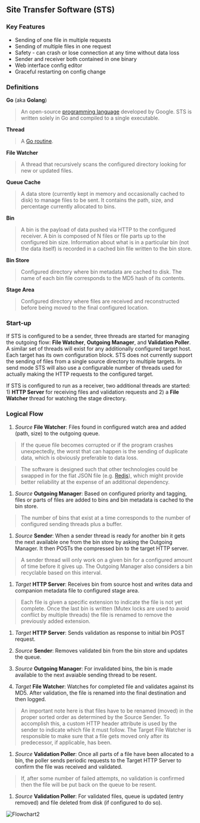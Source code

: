 Site Transfer Software (STS)
----------------------------

### Key Features

- Sending of one file in multiple requests
- Sending of multiple files in one request
- Safety - can crash or lose connection at any time without data loss
- Sender and receiver both contained in one binary
- Web interface config editor
- Graceful restarting on config change

### Definitions

**Go** (aka **Golang**)
  > An open-source [programming language](https://golang.org/) developed by Google.  STS is written solely in Go and compiled to a single executable.

**Thread**
  > A [Go routine](https://gobyexample.com/goroutines).

**File Watcher**
  > A thread that recursively scans the configured directory looking for new or updated files.

**Queue Cache**
  > A data store (currently kept in memory and occasionally cached to disk) to manage files to be sent.  It contains the path, size, and percentage currently allocated to bins.

**Bin**
  > A bin is the payload of data pushed via HTTP to the configured receiver.  A bin is composed of N files or file parts up to the configured bin size.  Information about what is in a particular bin (not the data itself) is recorded in a cached bin file written to the bin store.

**Bin Store**
  > Configured directory where bin metadata are cached to disk.  The name of each bin file corresponds to the MD5 hash of its contents.

**Stage Area**
  > Configured directory where files are received and reconstructed before being moved to the final configured location.

### Start-up

If STS is configured to be a sender, three threads are started for managing the outgoing flow: **File Watcher**, **Outgoing Manager**, and **Validation Poller**.  A similar set of threads will exist for any additionally configured target host.  Each target has its own configuration block.  STS does not currently support the sending of files from a single source directory to multiple targets.  In send mode STS will also use a configurable number of threads used for actually making the HTTP requests to the configured target.

If STS is configured to run as a receiver, two additional threads are started: 1) **HTTP Server** for receiving files and validation requests and 2) a **File Watcher** thread for watching the stage directory.

### Logical Flow

1. _Source_ **File Watcher**: Files found in configured watch area and added (path, size) to the outgoing queue.

  > If the queue file becomes corrupted or if the program crashes unexpectedly, the worst that can happen is the sending of duplicate data, which is obviously preferable to data loss.
  
  > The software is designed such that other technologies could be swapped in for the flat JSON file (e.g. [Redis](http://redis.io/)), which might provide better reliability at the expense of an additional dependency.

1. _Source_ **Outgoing Manager**: Based on configured priority and tagging, files or parts of files are added to bins and bin metadata is cached to the bin store.
  
  > The number of bins that exist at a time corresponds to the number of configured sending threads plus a buffer.

1. _Source_ **Sender**: When a sender thread is ready for another bin it gets the next available one from the bin store by asking the Outgoing Manager.  It then POSTs the compressed bin to the target HTTP server.

  > A sender thread will only work on a given bin for a configured amount of time before it gives up.  The Outgoing Manager also considers a bin recyclable based on this interval.

1. _Target_ **HTTP Server**: Receives bin from source host and writes data and companion metadata file to configured stage area.

  > Each file is given a specific extension to indicate the file is not yet complete.  Once the last bin is written (Mutex locks are used to avoid conflict by multiple threads) the file is renamed to remove the previously added extension.

1. _Target_ **HTTP Server**: Sends validation as response to initial bin POST request.

1. _Source_ **Sender**: Removes validated bin from the bin store and updates the queue.

1. _Source_ **Outgoing Manager**: For invalidated bins, the bin is made available to the next avaiable sending thread to be resent.

1. _Target_ **File Watcher**: Watches for completed file and validates against its MD5.  After validation, the file is renamed into the final destination and then logged.

  > An important note here is that files have to be renamed (moved) in the proper sorted order as determined by the Source Sender.  To accomplish this, a custom HTTP header attribute is used by the sender to indicate which file it must follow.  The Target File Watcher is responsible to make sure that a file gets moved only after its predecessor, if applicable, has been.
  
1. _Source_ **Validation Poller**: Once all parts of a file have been allocated to a bin, the poller sends periodic requests to the Target HTTP Server to confirm the file was received and validated.

  > If, after some number of failed attempts, no validation is confirmed then the file will be put back on the queue to be resent.

1. _Source_ **Validation Poller**: For validated files, queue is updated (entry removed) and file deleted from disk (if configured to do so).


![Flowchart2](conf/sts-flow.png?raw=true)
